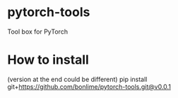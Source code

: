 # pytorch-tools
Tool box for PyTorch 

# How to install
(version at the end could be different)
pip install git+https://github.com/bonlime/pytorch-tools.git@v0.0.1